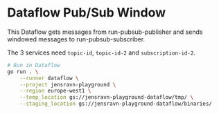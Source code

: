 # Dataflow Pub/Sub Window

This Dataflow gets messages from run-pubsub-publisher and sends windowed messages to run-pubsub-subscriber.

The 3 services need `topic-id`, `topic-id-2` and `subscription-id-2`.

```bash
# Run in Dataflow
go run . \
    --runner dataflow \
    --project jensravn-playground \
    --region europe-west1 \
    --temp_location gs://jensravn-playground-dataflow/tmp/ \
    --staging_location gs://jensravn-playground-dataflow/binaries/
```